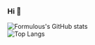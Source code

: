 ### Hi 👋

![Formulous's GitHub stats](https://github-readme-stats.vercel.app/api?username=formulous&show_icons=true&theme=gruvbox)
<br/>
![Top Langs](https://github-readme-stats.vercel.app/api/top-langs/?username=formulous&layout=compact&theme=gruvbox)
<!---
formulous/formulous is a ✨ special ✨ repository because its `README.md` (this file) appears on your GitHub profile.
You can click the Preview link to take a look at your changes.
--->

